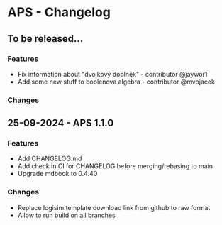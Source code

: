 # APS - Changelog

## To be released...

### Features

- Fix information about "dvojkový doplněk" - contributor @jaywor1
- Add some new stuff to boolenova algebra - contributor @mvojacek

### Changes

## 25-09-2024 - APS 1.1.0

### Features

- Add CHANGELOG.md
- Add check in CI for CHANGELOG before merging/rebasing to main
- Upgrade mdbook to 0.4.40

### Changes

- Replace logisim template download link from github to raw format
- Allow to run build on all branches

